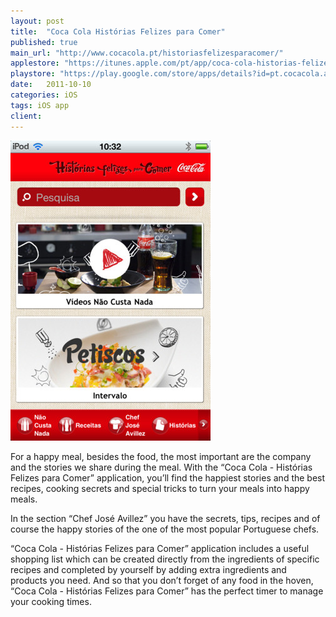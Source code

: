```yaml
---
layout: post
title:  "Coca Cola Histórias Felizes para Comer"
published: true
main_url: "http://www.cocacola.pt/historiasfelizesparacomer/"
applestore: "https://itunes.apple.com/pt/app/coca-cola-historias-felizes/id471399603"
playstore: "https://play.google.com/store/apps/details?id=pt.cocacola.android.tab_activity"
date:   2011-10-10
categories: iOS
tags: iOS app
client: 
---
```


![](/assets/apps/iOS/Cocacola/1.jpg)

For a happy meal, besides the food, the most important are the company and the stories we share during the meal. With the “Coca Cola - Histórias Felizes para Comer” application, you’ll find the happiest stories and the best recipes, cooking secrets and special tricks to turn your meals into happy meals.

In the section “Chef José Avillez” you have the secrets, tips, recipes and of course the happy stories of the one of the most popular Portuguese chefs. 

“Coca Cola - Histórias Felizes para Comer” application includes a useful shopping list which can be created directly from the ingredients of specific recipes and completed by yourself by adding extra ingredients and products you need. And so that you don’t forget of any food in the hoven, “Coca Cola - Histórias Felizes para Comer” has the perfect timer to manage your cooking times.
